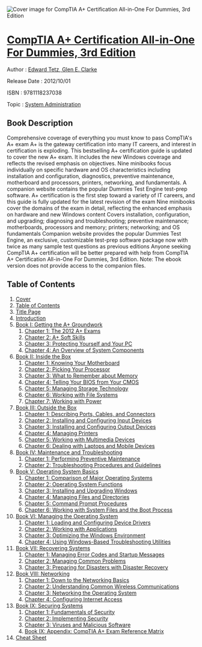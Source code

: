 ![Cover image for CompTIA A+ Certification All-in-One For Dummies, 3rd Edition](https://imgdetail.ebookreading.net/cover/cover/system_admin/EB9781118237038.jpg)

[CompTIA A+ Certification All-in-One For Dummies, 3rd Edition](https://ebookreading.net/view/book/CompTIA+A%2B+Certification+All-in-One+For+Dummies%2C+3rd+Edition-EB9781118237038_1.html "CompTIA A+ Certification All-in-One For Dummies, 3rd Edition")
====================================================================================================================

Author : [Edward Tetz](https://ebookreading.net/search/author/Edward+Tetz),[ Glen E. Clarke](https://ebookreading.net/search/author/+Glen+E.+Clarke)

Release Date : 2012/10/01

ISBN : 9781118237038

Topic : [System Administration](https://ebookreading.net/search/category/system-administration)

Book Description
-----------------

Comprehensive coverage of everything you must know to pass CompTIA's A+ exam
A+ is the gateway certification into many IT careers, and interest in certification is exploding. This bestselling A+ certification guide is updated to cover the new A+ exam. It includes the new Windows coverage and reflects the revised emphasis on objectives. Nine minibooks focus individually on specific hardware and OS characteristics including installation and configuration, diagnostics, preventive maintenance, motherboard and processors, printers, networking, and fundamentals. A companion website contains the popular Dummies Test Engine test-prep software.
A+ certification is the first step toward a variety of IT careers, and this guide is fully updated for the latest revision of the exam
Nine minibooks cover the domains of the exam in detail, reflecting the enhanced emphasis on hardware and new Windows content
Covers installation, configuration, and upgrading; diagnosing and troubleshooting; preventive maintenance; motherboards, processors and memory; printers; networking; and OS fundamentals
Companion website provides the popular Dummies Test Engine, an exclusive, customizable test-prep software package now with twice as many sample test questions as previous editions
Anyone seeking CompTIA A+ certification will be better prepared with help from CompTIA A+ Certification All-in-One For Dummies, 3rd Edition.
Note: The ebook version does not provide access to the companion files.
              
Table of Contents
-----------------

1. [Cover](https://ebookreading.net/view/book/CompTIA+A%2B+Certification+All-in-One+For+Dummies%2C+3rd+Edition-EB9781118237038_1.html)
1. [Table of Contents](https://ebookreading.net/view/book/CompTIA+A%2B+Certification+All-in-One+For+Dummies%2C+3rd+Edition-EB9781118237038_2.html)
1. [Title Page](https://ebookreading.net/view/book/CompTIA+A%2B+Certification+All-in-One+For+Dummies%2C+3rd+Edition-EB9781118237038_3.html)
1. [Introduction](https://ebookreading.net/view/book/CompTIA+A%2B+Certification+All-in-One+For+Dummies%2C+3rd+Edition-EB9781118237038_4.html)
1. [Book I: Getting the A+ Groundwork](https://ebookreading.net/view/book/CompTIA+A%2B+Certification+All-in-One+For+Dummies%2C+3rd+Edition-EB9781118237038_5.html)
    1. [Chapter 1: The 2012 A+ Exams](https://ebookreading.net/view/book/CompTIA+A%2B+Certification+All-in-One+For+Dummies%2C+3rd+Edition-EB9781118237038_6.html)
    1. [Chapter 2: A+ Soft Skills](https://ebookreading.net/view/book/CompTIA+A%2B+Certification+All-in-One+For+Dummies%2C+3rd+Edition-EB9781118237038_7.html)
    1. [Chapter 3: Protecting Yourself  and Your PC](https://ebookreading.net/view/book/CompTIA+A%2B+Certification+All-in-One+For+Dummies%2C+3rd+Edition-EB9781118237038_8.html)
    1. [Chapter 4: An Overview  of System Components](https://ebookreading.net/view/book/CompTIA+A%2B+Certification+All-in-One+For+Dummies%2C+3rd+Edition-EB9781118237038_9.html)
1. [Book II: Inside the Box](https://ebookreading.net/view/book/CompTIA+A%2B+Certification+All-in-One+For+Dummies%2C+3rd+Edition-EB9781118237038_10.html)
    1. [Chapter 1: Knowing Your Motherboard](https://ebookreading.net/view/book/CompTIA+A%2B+Certification+All-in-One+For+Dummies%2C+3rd+Edition-EB9781118237038_11.html)
    1. [Chapter 2: Picking Your Processor](https://ebookreading.net/view/book/CompTIA+A%2B+Certification+All-in-One+For+Dummies%2C+3rd+Edition-EB9781118237038_12.html)
    1. [Chapter 3: What to Remember about Memory](https://ebookreading.net/view/book/CompTIA+A%2B+Certification+All-in-One+For+Dummies%2C+3rd+Edition-EB9781118237038_13.html)
    1. [Chapter 4: Telling Your BIOS  from Your CMOS](https://ebookreading.net/view/book/CompTIA+A%2B+Certification+All-in-One+For+Dummies%2C+3rd+Edition-EB9781118237038_14.html)
    1. [Chapter 5: Managing Storage Technology](https://ebookreading.net/view/book/CompTIA+A%2B+Certification+All-in-One+For+Dummies%2C+3rd+Edition-EB9781118237038_15.html)
    1. [Chapter 6: Working with  File Systems](https://ebookreading.net/view/book/CompTIA+A%2B+Certification+All-in-One+For+Dummies%2C+3rd+Edition-EB9781118237038_16.html)
    1. [Chapter 7: Working with Power](https://ebookreading.net/view/book/CompTIA+A%2B+Certification+All-in-One+For+Dummies%2C+3rd+Edition-EB9781118237038_17.html)
1. [Book III: Outside the Box](https://ebookreading.net/view/book/CompTIA+A%2B+Certification+All-in-One+For+Dummies%2C+3rd+Edition-EB9781118237038_18.html)
    1. [Chapter 1: Describing Ports, Cables, and Connectors](https://ebookreading.net/view/book/CompTIA+A%2B+Certification+All-in-One+For+Dummies%2C+3rd+Edition-EB9781118237038_19.html)
    1. [Chapter 2: Installing and Configuring Input Devices](https://ebookreading.net/view/book/CompTIA+A%2B+Certification+All-in-One+For+Dummies%2C+3rd+Edition-EB9781118237038_20.html)
    1. [Chapter 3: Installing and Configuring Output Devices](https://ebookreading.net/view/book/CompTIA+A%2B+Certification+All-in-One+For+Dummies%2C+3rd+Edition-EB9781118237038_21.html)
    1. [Chapter 4: Managing Printers](https://ebookreading.net/view/book/CompTIA+A%2B+Certification+All-in-One+For+Dummies%2C+3rd+Edition-EB9781118237038_22.html)
    1. [Chapter 5: Working with Multimedia Devices](https://ebookreading.net/view/book/CompTIA+A%2B+Certification+All-in-One+For+Dummies%2C+3rd+Edition-EB9781118237038_23.html)
    1. [Chapter 6: Dealing with Laptops and Mobile Devices](https://ebookreading.net/view/book/CompTIA+A%2B+Certification+All-in-One+For+Dummies%2C+3rd+Edition-EB9781118237038_24.html)
1. [Book IV: Maintenance and Troubleshooting](https://ebookreading.net/view/book/CompTIA+A%2B+Certification+All-in-One+For+Dummies%2C+3rd+Edition-EB9781118237038_25.html)
    1. [Chapter 1: Performing Preventive Maintenance](https://ebookreading.net/view/book/CompTIA+A%2B+Certification+All-in-One+For+Dummies%2C+3rd+Edition-EB9781118237038_26.html)
    1. [Chapter 2: Troubleshooting Procedures and Guidelines](https://ebookreading.net/view/book/CompTIA+A%2B+Certification+All-in-One+For+Dummies%2C+3rd+Edition-EB9781118237038_27.html)
1. [Book V: Operating System Basics](https://ebookreading.net/view/book/CompTIA+A%2B+Certification+All-in-One+For+Dummies%2C+3rd+Edition-EB9781118237038_28.html)
    1. [Chapter 1: Comparison of Major Operating Systems](https://ebookreading.net/view/book/CompTIA+A%2B+Certification+All-in-One+For+Dummies%2C+3rd+Edition-EB9781118237038_29.html)
    1. [Chapter 2: Operating System Functions](https://ebookreading.net/view/book/CompTIA+A%2B+Certification+All-in-One+For+Dummies%2C+3rd+Edition-EB9781118237038_30.html)
    1. [Chapter 3: Installing and Upgrading Windows](https://ebookreading.net/view/book/CompTIA+A%2B+Certification+All-in-One+For+Dummies%2C+3rd+Edition-EB9781118237038_31.html)
    1. [Chapter 4: Managing Files  and Directories](https://ebookreading.net/view/book/CompTIA+A%2B+Certification+All-in-One+For+Dummies%2C+3rd+Edition-EB9781118237038_32.html)
    1. [Chapter 5: Command Prompt Procedures](https://ebookreading.net/view/book/CompTIA+A%2B+Certification+All-in-One+For+Dummies%2C+3rd+Edition-EB9781118237038_33.html)
    1. [Chapter 6: Working with System Files and the Boot Process](https://ebookreading.net/view/book/CompTIA+A%2B+Certification+All-in-One+For+Dummies%2C+3rd+Edition-EB9781118237038_34.html)
1. [Book VI: Managing the Operating System](https://ebookreading.net/view/book/CompTIA+A%2B+Certification+All-in-One+For+Dummies%2C+3rd+Edition-EB9781118237038_35.html)
    1. [Chapter 1: Loading and Configuring Device Drivers](https://ebookreading.net/view/book/CompTIA+A%2B+Certification+All-in-One+For+Dummies%2C+3rd+Edition-EB9781118237038_36.html)
    1. [Chapter 2: Working with Applications](https://ebookreading.net/view/book/CompTIA+A%2B+Certification+All-in-One+For+Dummies%2C+3rd+Edition-EB9781118237038_37.html)
    1. [Chapter 3: Optimizing the Windows Environment](https://ebookreading.net/view/book/CompTIA+A%2B+Certification+All-in-One+For+Dummies%2C+3rd+Edition-EB9781118237038_38.html)
    1. [Chapter 4: Using Windows-Based Troubleshooting Utilities](https://ebookreading.net/view/book/CompTIA+A%2B+Certification+All-in-One+For+Dummies%2C+3rd+Edition-EB9781118237038_39.html)
1. [Book VII: Recovering Systems](https://ebookreading.net/view/book/CompTIA+A%2B+Certification+All-in-One+For+Dummies%2C+3rd+Edition-EB9781118237038_40.html)
    1. [Chapter 1: Managing Error Codes and Startup Messages](https://ebookreading.net/view/book/CompTIA+A%2B+Certification+All-in-One+For+Dummies%2C+3rd+Edition-EB9781118237038_41.html)
    1. [Chapter 2: Managing Common Problems](https://ebookreading.net/view/book/CompTIA+A%2B+Certification+All-in-One+For+Dummies%2C+3rd+Edition-EB9781118237038_42.html)
    1. [Chapter 3: Preparing for Disasters with Disaster Recovery](https://ebookreading.net/view/book/CompTIA+A%2B+Certification+All-in-One+For+Dummies%2C+3rd+Edition-EB9781118237038_43.html)
1. [Book VIII: Networking](https://ebookreading.net/view/book/CompTIA+A%2B+Certification+All-in-One+For+Dummies%2C+3rd+Edition-EB9781118237038_44.html)
    1. [Chapter 1: Down to the Networking Basics](https://ebookreading.net/view/book/CompTIA+A%2B+Certification+All-in-One+For+Dummies%2C+3rd+Edition-EB9781118237038_45.html)
    1. [Chapter 2: Understanding Common Wireless Communications](https://ebookreading.net/view/book/CompTIA+A%2B+Certification+All-in-One+For+Dummies%2C+3rd+Edition-EB9781118237038_46.html)
    1. [Chapter 3: Networking the Operating System](https://ebookreading.net/view/book/CompTIA+A%2B+Certification+All-in-One+For+Dummies%2C+3rd+Edition-EB9781118237038_47.html)
    1. [Chapter 4: Configuring Internet Access](https://ebookreading.net/view/book/CompTIA+A%2B+Certification+All-in-One+For+Dummies%2C+3rd+Edition-EB9781118237038_48.html)
1. [Book IX: Securing Systems](https://ebookreading.net/view/book/CompTIA+A%2B+Certification+All-in-One+For+Dummies%2C+3rd+Edition-EB9781118237038_49.html)
    1. [Chapter 1: Fundamentals  of Security](https://ebookreading.net/view/book/CompTIA+A%2B+Certification+All-in-One+For+Dummies%2C+3rd+Edition-EB9781118237038_50.html)
    1. [Chapter 2: Implementing Security](https://ebookreading.net/view/book/CompTIA+A%2B+Certification+All-in-One+For+Dummies%2C+3rd+Edition-EB9781118237038_51.html)
    1. [Chapter 3: Viruses and Malicious Software](https://ebookreading.net/view/book/CompTIA+A%2B+Certification+All-in-One+For+Dummies%2C+3rd+Edition-EB9781118237038_52.html)
    1. [Book IX: Appendix: CompTIA A+ Exam Reference Matrix](https://ebookreading.net/view/book/CompTIA+A%2B+Certification+All-in-One+For+Dummies%2C+3rd+Edition-EB9781118237038_53.html)
1. [Cheat Sheet](https://ebookreading.net/view/book/CompTIA+A%2B+Certification+All-in-One+For+Dummies%2C+3rd+Edition-EB9781118237038_54.html)
